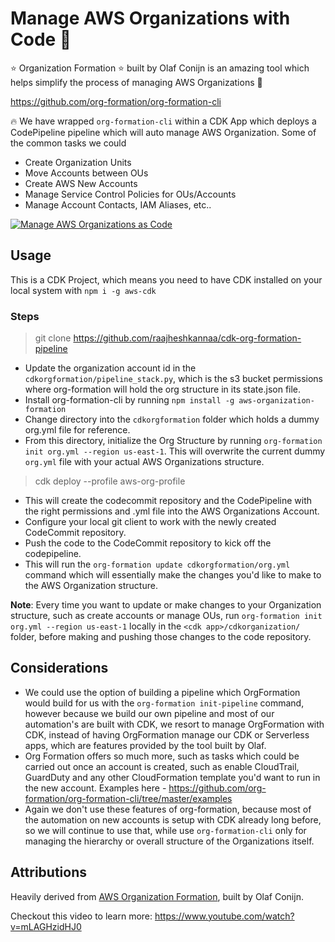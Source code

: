 # Manage AWS Organizations with Code 🚀
⭐️ Organization Formation ⭐️ built by Olaf Conijn is an amazing tool which helps simplify the process of managing AWS Organizations 🥇

https://github.com/org-formation/org-formation-cli

🔥 We have wrapped `org-formation-cli` within a CDK App which deploys a CodePipeline pipeline which will auto manage AWS Organization.
Some of the common tasks we could 
* Create Organization Units
* Move Accounts between OUs
* Create AWS New Accounts
* Manage Service Control Policies for OUs/Accounts
* Manage Account Contacts, IAM Aliases, etc..


[![Manage AWS Organizations as Code](https://img.youtube.com/vi/Q8cARqxV1Iw/0.jpg)](https://www.youtube.com/watch?v=Q8cARqxV1Iw)


## Usage
This is a CDK Project, which means you need to have CDK installed on your local system with `npm i -g aws-cdk`
### Steps
> git clone https://github.com/raajheshkannaa/cdk-org-formation-pipeline
* Update the organization account id in the `cdkorgformation/pipeline_stack.py`, which is the s3 bucket permissions where org-formation will hold the org structure in its state.json file.
* Install org-formation-cli by running `npm install -g aws-organization-formation`
* Change directory into the `cdkorgformation` folder which holds a dummy org.yml file for reference.
* From this directory, initialize the Org Structure by running `org-formation init org.yml --region us-east-1`. This will overwrite the current dummy `org.yml` file with your actual AWS Organizations structure.
> cdk deploy --profile aws-org-profile
* This will create the codecommit repository and the CodePipeline with the right permissions and .yml file into the AWS Organizations Account.
* Configure your local git client to work with the newly created CodeCommit repository.
* Push the code to the CodeCommit repository to kick off the codepipeline.
* This will run the `org-formation update cdkorgformation/org.yml` command which will essentially make the changes you'd like to make to the AWS Organization structure.

**Note**: Every time you want to update or make changes to your Organization structure, such as create accounts or manage OUs, run `org-formation init org.yml --region us-east-1` locally in the `<cdk app>/cdkorganization/` folder, before making and pushing those changes to the code repository.

## Considerations
* We could use the option of building a pipeline which OrgFormation would build for us with the `org-formation init-pipeline` command, however because we build our own pipeline and most of our automation's are built with CDK, we resort to manage OrgFormation with CDK, instead of having OrgFormation manage our CDK or Serverless apps, which are features provided by the tool built by Olaf.
* Org Formation offers so much more, such as tasks which could be carried out once an account is created, such as enable CloudTrail, GuardDuty and any other CloudFormation template you'd want to run in the new account. Examples here - https://github.com/org-formation/org-formation-cli/tree/master/examples
* Again we don't use these features of org-formation, because most of the automation on new accounts is setup with CDK already long before, so we will continue to use that, while use `org-formation-cli` only for managing the hierarchy or overall structure of the Organizations itself.

## Attributions
Heavily derived from [AWS Organization Formation](https://github.com/org-formation/org-formation-cli), built by Olaf Conijn.

Checkout this video to learn more: https://www.youtube.com/watch?v=mLAGHzidHJ0
